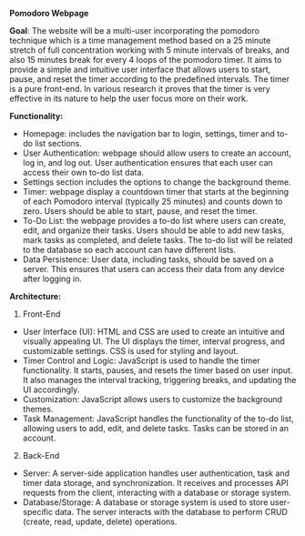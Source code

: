 **Pomodoro Webpage**

**Goal**: The website will be a multi-user incorporating the pomodoro technique which is a time management method based on a 25 minute stretch of full concentration working with 5 minute intervals of breaks, 
and also 15 minutes break for every 4 loops of the pomodoro timer.  It aims to provide a simple and intuitive user interface that allows users to start, pause, and reset the timer according 
to the predefined intervals. The timer is a pure front-end. In various research it proves that the timer is very effective in its nature to help the user focus more on their work.

**Functionality:**
- Homepage: includes the navigation bar to login, settings, timer and to-do list sections.
- User Authentication: webpage should allow users to create an account, log in, and log out. User authentication ensures that each user can access their own to-do list data.
- Settings section includes the options to change the background theme.
- Timer: webpage display a countdown timer that starts at the beginning of each Pomodoro interval (typically 25 minutes) and counts down to zero. Users should be able to start, pause, and reset the timer.
- To-Do List: the webpage provides a to-do list where users can create, edit, and organize their tasks. Users should be able to add new tasks, mark tasks as completed, and delete tasks.
The to-do list will be related to the database so each account can have different lists.
- Data Persistence: User data, including tasks, should be saved on a server. This ensures that users can access their data from any device after logging in.

**Architecture:**
1. Front-End
- User Interface (UI): HTML and CSS are used to create an intuitive and visually appealing UI. The UI displays the timer, interval progress, and customizable settings. CSS is used for styling and layout.
- Timer Control and Logic: JavaScript is used to handle the timer functionality. It starts, pauses, and resets the timer based on user input. It also manages the interval tracking, triggering breaks, and updating the UI accordingly.
- Customization: JavaScript allows users to customize the background themes.
- Task Management: JavaScript handles the functionality of the to-do list, allowing users to add, edit, and delete tasks. Tasks can be stored in an account.

2. Back-End
- Server: A server-side application handles user authentication, task and timer data storage, and synchronization. It receives and processes API requests from the client, interacting with a database or storage system.
- Database/Storage: A database or storage system is used to store user-specific data. The server interacts with the database to perform CRUD (create, read, update, delete) operations.
